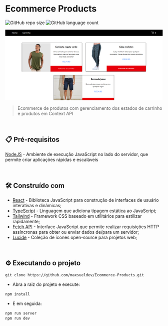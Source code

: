 # Ecommerce Products

![GitHub repo size](https://img.shields.io/github/repo-size/maxsueldev/Ecommerce-Products?style=for-the-badge)
![GitHub language count](https://img.shields.io/github/languages/count/maxsueldev/Ecommerce-Products?style=for-the-badge)

<img src="ecommerceProducts.png" alt="Exemplo imagem">

> Ecommerce de produtos com gerenciamento dos estados de carrinho e produtos em Context API

<br>

## 📋 Pré-requisitos

[NodeJS](https://nodejs.org/pt) - Ambiente de execução JavaScript no lado do servidor, que permite criar aplicações rápidas e escaláveis

<br>

## 🛠️ Construído com
* [React](https://pt-br.react.dev/) - Biblioteca JavaScript para construção de interfaces de usuário interativas e dinâmicas;
* [TypeScript](https://www.typescriptlang.org/) - Linguagem que adiciona tipagem estática ao JavaScript;
* [Tailwind](https://tailwindcss.com/) - Framework CSS baseado em utilitários para estilizar rapidamente;
* [Fetch API](https://developer.mozilla.org/en-US/docs/Web/API/Fetch_API) - Interface JavaScript que permite realizar requisições HTTP assíncronas para obter ou enviar dados de/para um servidor;
* [Lucide](https://lucide.dev/) - Coleção de ícones open-source para projetos web;
<br>

## ⚙️ Executando o projeto

```
git clone https://github.com/maxsueldev/Ecommerce-Products.git
```

* Abra a raiz do projeto e execute: 

```
npm install
```

* E em seguida: 

```
npm run server
npm run dev
```
